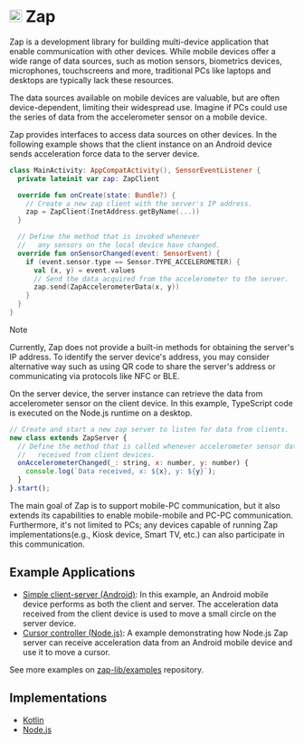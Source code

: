 <h1><img src="https://user-images.githubusercontent.com/6410412/280930996-ab5931f7-1f1f-42b9-a243-63d1d9c3ada4.png" width="22px" height="22px" /> Zap</h1>

Zap is a development library for building multi-device application that enable communication with other devices. While mobile devices offer a wide range of data sources, such as motion sensors, biometrics devices, microphones, touchscreens and more, traditional PCs like laptops and desktops are typically lack these resources.

The data sources available on mobile devices are valuable, but are often device-dependent, limiting their widespread use. Imagine if PCs could use the series of data from the accelerometer sensor on a mobile device.

Zap provides interfaces to access data sources on other devices. In the following example shows that the client instance on an Android device sends acceleration force data to the server device.

```kotlin
class MainActivity: AppCompatActivity(), SensorEventListener {
  private lateinit var zap: ZapClient

  override fun onCreate(state: Bundle?) {
    // Create a new zap client with the server's IP address.
    zap = ZapClient(InetAddress.getByName(...))
  }

  // Define the method that is invoked whenever
  //   any sensors on the local device have changed.
  override fun onSensorChanged(event: SensorEvent) {
    if (event.sensor.type == Sensor.TYPE_ACCELEROMETER) {
      val (x, y) = event.values
      // Send the data acquired from the accelerometer to the server.
      zap.send(ZapAccelerometerData(x, y))
    }
  }
}
```

> [!NOTE]
> Currently, Zap does not provide a built-in methods for obtaining the server's IP address. To identify the server device's address, you may consider alternative way such as using QR code to share the server's address or communicating via protocols like NFC or BLE.

On the server device, the server instance can retrieve the data from accelerometer sensor on the client device. In this example, TypeScript code is executed on the Node.js runtime on a desktop.

```javascript
// Create and start a new zap server to listen for data from clients.
new class extends ZapServer {
  // Define the method that is called whenever accelerometer sensor data is
  //   received from client devices.
  onAccelerometerChanged(_: string, x: number, y: number) {
    console.log(`Data received, x: ${x}, y: ${y}`);
  }
}.start();
```

The main goal of Zap is to support mobile-PC communication, but it also extends its capabilities to enable mobile-mobile and PC-PC communication. Furthermore, it's not limited to PCs; any devices capable of running Zap implementations(e.g., Kiosk device, Smart TV, etc.) can also participate in this communication.

## Example Applications

- [Simple client-server (Android)](https://github.com/zap-lib/examples/tree/main/android-client-server): In this example, an Android mobile device performs as both the client and server. The acceleration data received from the client device is used to move a small circle on the server device.
- [Cursor controller (Node.js)](https://github.com/zap-lib/examples/tree/main/node-cursor-controller): A example demonstrating how Node.js Zap server can receive acceleration data from an Android mobile device and use it to move a cursor.

See more examples on [zap-lib/examples](https://github.com/zap-lib/examples) repository.

## Implementations

- [Kotlin](https://github.com/zap-lib/kotlin)
- [Node.js](https://github.com/zap-lib/node)
